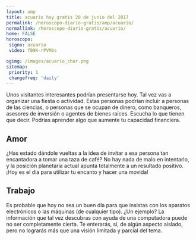 ```yaml
---
layout: amp
title: acuario hoy gratis 20 de junio del 2017 
permalink: /horoscopo-diario-gratis/amp/acuario/
normallink: /horoscopo-diario-gratis/acuario/
home: FALSE
horoscopo:
 signo: acuario
 video: fB9K-rPVMbs

ogimg: /images/acuario_char.png
sitemap:
 priority: 1
 changefreq: 'daily'
---
```



Unos visitantes interesantes podrían presentarse hoy. Tal vez vas a organizar una fiesta o actividad. Estas personas podrían incluir a personas de las ciencias, o personas que se ocupan de dinero, como banqueros, asesores de inversión o agentes de bienes raíces. Escucha lo que tienen que decir. Podrías aprender algo que aumente tu capacidad financiera.

## Amor

¿Has estado dándole vueltas a la idea de invitar a esa persona tan encantadora a tomar una taza de café? No hay nada de malo en intentarlo, y la posición planetaria actual apunta totalmente a un resultado positivo. ¡Hoy es el día para utilizar tu encanto y hacer una movida!

## Trabajo

Es probable que hoy no sea un buen día para que insistas con los aparatos electrónicos o las máquinas (de cualquier tipo). ¿Un ejemplo? La información que tal vez descubras con ayuda de una computadora puede no ser completamente cierta. Te enterarás, sí, de algún aspecto aislado, pero no lograrás más que una visión limitada y parcial del tema.